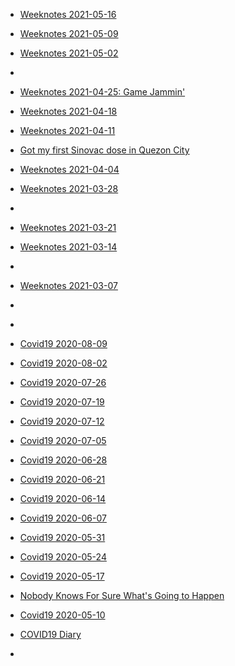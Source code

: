 
- [Weeknotes 2021-05-16](/2021/05/weeknotes-2021-05-16/)

- [Weeknotes 2021-05-09](/2021/05/weeknotes-2021-05-09/)

- [Weeknotes 2021-05-02](/2021/05/weeknotes-2021-05-02/)

- [](/2021/04/1388100027684331520/)

- [Weeknotes 2021-04-25: Game Jammin&#39;](/2021/04/weeknotes-2021-04-25/)

- [Weeknotes 2021-04-18](/2021/04/weeknotes-2021-04-18/)

- [Weeknotes 2021-04-11](/2021/04/weeknotes-2021-04-11/)

- [Got my first Sinovac dose in Quezon City](/2021/04/got-my-first-sinovac-dose-in-quezon-city/)

- [Weeknotes 2021-04-04](/2021/04/weeknotes-2021-04-04/)

- [Weeknotes 2021-03-28](/2021/03/weeknotes-2021-03-28/)

- [](/2021/03/1374385938273476623/)

- [Weeknotes 2021-03-21](/2021/03/weeknotes-2021-03-21/)

- [Weeknotes 2021-03-14](/2021/03/weeknotes-2021-03-14/)

- [](/2021/03/1370337073874411525/)

- [Weeknotes 2021-03-07](/2021/03/weeknotes-2021-03-07/)

- [](/2021/02/1360915041088757761/)

- [](/2020/08/1294941749983379456/)

- [Covid19 2020-08-09](/2020/08/covid19-08-09/)

- [Covid19 2020-08-02](/2020/08/covid19-08-02/)

- [Covid19 2020-07-26](/2020/07/covid19-07-26/)

- [Covid19 2020-07-19](/2020/07/covid19-07-19/)

- [Covid19 2020-07-12](/2020/07/covid19-07-12/)

- [Covid19 2020-07-05](/2020/07/covid19-07-05/)

- [Covid19 2020-06-28](/2020/06/covid19-06-28/)

- [Covid19 2020-06-21](/2020/06/covid19-06-21/)

- [Covid19 2020-06-14](/2020/06/covid19-06-14/)

- [Covid19 2020-06-07](/2020/06/covid19-06-07/)

- [Covid19 2020-05-31](/2020/05/covid19-05-31/)

- [Covid19 2020-05-24](/2020/05/covid19-05-24/)

- [Covid19 2020-05-17](/2020/05/covid19-05-17/)

- [Nobody Knows For Sure What&#39;s Going to Happen](/2020/05/nobody-knows-for-sure-whats-going-to-happen/)

- [Covid19 2020-05-10](/2020/05/covid19-05-10/)

- [COVID19 Diary](/2020/03/covid19/)

- [](/2020/03/1238702108011950081/)
